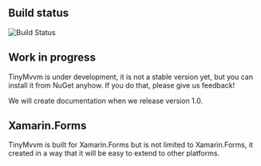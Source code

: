 ## Build status
<img src="https://io2gamelabs.visualstudio.com/_apis/public/build/definitions/be16d002-5786-41a1-bf3b-3e13d5e80aa0/8/badge" alt="Build Status" />

## Work in progress
TinyMvvm is under development, it is not a stable version yet, but you can install it from NuGet anyhow. If you do that, please give us feedback!

We will create documentation when we release version 1.0.

## Xamarin.Forms
TinyMvvm is built for Xamarin.Forms but is not limited to Xamarin.Forms, it created in a way that it will be easy to extend to other platforms.

